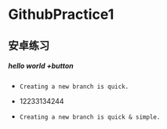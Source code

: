 # GithubPractice1

##  安卓练习

##### hello world +button

- ```
  Creating a new branch is quick.
  ```

- 12233134244

- ```
  Creating a new branch is quick & simple.
  ```